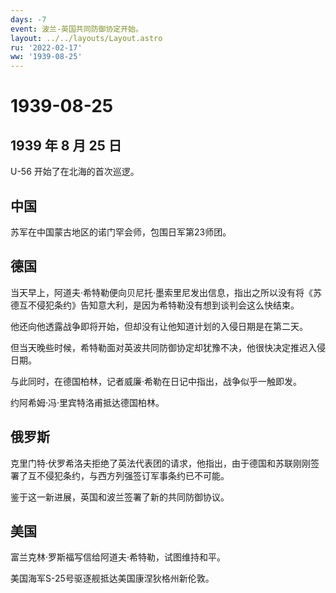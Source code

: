 ```yaml
---
days: -7
event: 波兰-英国共同防御协定开始。
layout: ../../layouts/Layout.astro
ru: '2022-02-17'
ww: '1939-08-25'
---
```


# 1939-08-25

## 1939 年 8 月 25 日

U-56 开始了在北海的首次巡逻。

## 中国

苏军在中国蒙古地区的诺门罕会师，包围日军第23师团。

## 德国

当天早上，阿道夫·希特勒便向贝尼托·墨索里尼发出信息，指出之所以没有将《苏德互不侵犯条约》告知意大利，是因为希特勒没有想到谈判会这么快结束。

他还向他透露战争即将开始，但却没有让他知道计划的入侵日期是在第二天。

但当天晚些时候，希特勒面对英波共同防御协定却犹豫不决，他很快决定推迟入侵日期。

与此同时，在德国柏林，记者威廉·希勒在日记中指出，战争似乎一触即发。

约阿希姆·冯·里宾特洛甫抵达德国柏林。

## 俄罗斯

克里门特·伏罗希洛夫拒绝了英法代表团的请求，他指出，由于德国和苏联刚刚签署了互不侵犯条约，与西方列强签订军事条约已不可能。

鉴于这一新进展，英国和波兰签署了新的共同防御协议。

## 美国

富兰克林·罗斯福写信给阿道夫·希特勒，试图维持和平。

美国海军S-25号驱逐舰抵达美国康涅狄格州新伦敦。